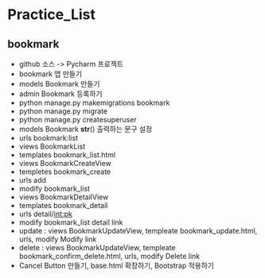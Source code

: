 # Practice_List
## bookmark

- github 소스 -> Pycharm 프로젝트
- bookmark 앱 만들기
- models Bookmark 만들기
- admin Bookmark 등록하기
- python manage.py makemigrations bookmark
- python manage.py migrate
- python manage.py createsuperuser
- models Bookmark __str__() 출력하는 문구 설정
- urls bookmark:list
- views BookmarkList
- templates bookmark_list.html
- views BookmarkCreateView
- templetes bookmark_create
- urls add
- modify bookmark_list
- views BookmarkDetailView
- templates bookmark_detail
- urls detail/<int:pk>
- modify bookmark_list detail link
- update :  views BookmarkUpdateView, templeate bookmark_update.html, urls, modify Modify link
- delete :  views BookmarkUpdateView, templeate bookmark_confirm_delete.html, urls, modify Delete link
- Cancel Button 만들기, base.html 확장하기, Bootstrap 적용하기
